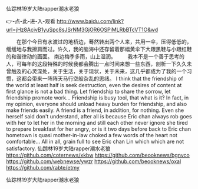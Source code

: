 
仙踪林19岁大陆rapper潮水老狼




👉-点-此-进-入-观看  http://www.baidu.com/link?url=jHz8AcivB1yuSpc8sJSrNM3GjOR6OSPiMLRbBTcVT1O&wd




　　在那个今日有水渡过的地桥边，蓦然转出两个人来，共用一伞，压得低低的，缓缓地与我擦肩而过。许久，我的脑海中还存留着那幅黄伞下大跟黑鞋与小跟红鞋的和谐律动的画面。
	南边梅季多雨，山上湿润。
　　我本不是一个善于思考的人，可每年的这段特殊的时候我都会腾出一点时间来想一些东西，剖析一下久久未曾触及的心灵深处，关于生活，关于现状，关于未来，这几乎都成为了我的一个习惯，这都会带来一阵阵天马行空般杂乱的思绪。
I think that the friendship of the world at least half is seek destruction, even the desires of content at first glance is not a bad thing.
Let friendship to share the sorrow, let friendship promote work...
Friendship is busy tool, that what is it?
In fact, in my opinion, everyone should unload heavy burden for friendship, and also make friends easily.
A friend is a friend, in addition, for nothing.
Even she herself said don't understand, after all is because Eric chan always rob goes with her to let her in the morning and still each other never ignore she tired to prepare breakfast for her angry, or is it two days before back to Eric chan hometown is quasi mother-in-law choked a few words of the heart not comfortable...
All in all, grain full to see Eric chan Lin which which are not satisfactory.
仙踪林19岁大陆rapper潮水老狼 https://github.com/coternews/xkbw
https://github.com/beooknews/bgnvco
https://github.com/webnewse/ywzr
https://github.com/beooknews/oxal
https://github.com/rabte/etmy





仙踪林19岁大陆rapper潮水老狼
